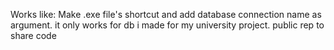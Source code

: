 Works like:
Make .exe file's shortcut and add database connection name as argument.
it only works for db i made for my university project.
public rep to share code
